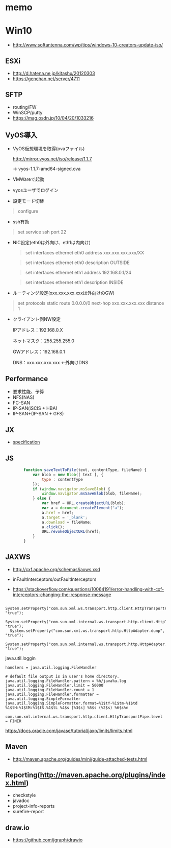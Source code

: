 # memo

# Win10
* http://www.softantenna.com/wp/tips/windows-10-creators-update-iso/

## ESXi
* http://d.hatena.ne.jp/kitashu/20120303
* https://genchan.net/server/4711

## SFTP
* routing/FW
* WinSCP/putty
* https://mag.osdn.jp/10/04/20/1033216


## VyOS導入
* VyOS仮想環境を取得(ovaファイル)
  
  http://mirror.vyos.net/iso/release/1.1.7
  
  -> vyos-1.1.7-amd64-signed.ova

* VMWareで起動

* vyosユーザでログイン

* 設定モード切替
 > configure

* ssh有効
 > set service ssh port 22

* NIC設定(eth0は外向け、eth1は内向け)

    > set interfaces ethernet eth0 address xxx.xxx.xxx.xxx/XX

    > set interfaces ethernet eth0 description OUTSIDE

    > set interfaces ethernet eth1 address 192.168.0.1/24

    > set interfaces ethernet eth1 description INSIDE

* ルーティング設定(xxx.xxx.xxx.xxxは外向けのGW)
 > set protocols static route 0.0.0.0/0 next-hop xxx.xxx.xxx.xxx distance 1

* クライアント側NW設定

    IPアドレス：192.168.0.X
    
    ネットマスク：255.255.255.0
    
    GWアドレス：192.168.0.1
    
    DNS：xxx.xxx.xxx.xxx ←外向けDNS


## Performance
* 要求性能、予算
* NFS(NAS)
* FC-SAN
* IP-SAN(iSCIS + HBA)
* IP-SAN+(IP-SAN + GFS)

## JX
* [specification](http://www.dsri.jp/ryutsu-bms/standard/standard04.html)

## JS
```js
		function saveTextToFile(text, contentType, fileName) {
			var blob = new Blob([ text ], {
				type : contentType
			});
			if (window.navigator.msSaveBlob) {
				window.navigator.msSaveBlob(blob, fileName);
			} else {
				var href = URL.createObjectURL(blob);
				var a = document.createElement("a");
				a.href = href;
				a.target = '_blank';
				a.download = fileName;
				a.click();
				URL.revokeObjectURL(href);
			}
		}
```
## JAXWS
* http://cxf.apache.org/schemas/jaxws.xsd
* inFaultInterceptors/outFaultInterceptors

* https://stackoverflow.com/questions/10064191/error-handling-with-cxf-interceptors-changing-the-response-message

```
  System.setProperty("com.sun.xml.ws.transport.http.client.HttpTransportPipe.dump", "true");
  System.setProperty("com.sun.xml.internal.ws.transport.http.client.HttpTransportPipe.dump", "true");
  System.setProperty("com.sun.xml.ws.transport.http.HttpAdapter.dump", "true");
  System.setProperty("com.sun.xml.internal.ws.transport.http.HttpAdapter.dump", "true");
```

java.util.loggin
```
handlers = java.util.logging.FileHandler

# default file output is in user's home directory.
java.util.logging.FileHandler.pattern = %h/java%u.log
java.util.logging.FileHandler.limit = 50000
java.util.logging.FileHandler.count = 1
java.util.logging.FileHandler.formatter = java.util.logging.SimpleFormatter
java.util.logging.SimpleFormatter.format=%1$tY-%1$tm-%1$td %1$tH:%1$tM:%1$tS.%1$tL %4$s [%3$s] %5$s (%2$s) %6$s%n

com.sun.xml.internal.ws.transport.http.client.HttpTransportPipe.level = FINER
```

https://docs.oracle.com/javase/tutorial/jaxp/limits/limits.html

## Maven

* http://maven.apache.org/guides/mini/guide-attached-tests.html

## Reporting(http://maven.apache.org/plugins/index.html)

* checkstyle
* javadoc
* project-info-reports
* surefire-report

## draw.io

* https://github.com/jgraph/drawio


